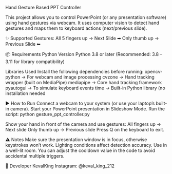 Hand Gesture Based PPT Controller

This project allows you to control PowerPoint (or any presentation software) using hand gestures via webcam.
It uses computer vision to detect hand gestures and maps them to keyboard actions (next/previous slide).

✨ Supported Gestures:
All 5 fingers up → Next Slide ➡
Only thumb up → Previous Slide ⬅

📦 Requirements
Python Version
Python 3.8 or later (Recommended: 3.8 – 3.11 for library compatibility)

Libraries Used
Install the following dependencies before running:
opencv-python
 → For webcam and image processing
cvzone
 → Hand tracking wrapper (built on MediaPipe)
mediapipe
 → Core hand tracking framework
pyautogui
 → To simulate keyboard events
time
 → Built-in Python library (no installation needed

▶️ How to Run
Connect a webcam to your system (or use your laptop’s built-in camera).
Start your PowerPoint presentation in Slideshow Mode.
Run the script:
python gesture_ppt_controller.py

Show your hand in front of the camera and use gestures:
All fingers up → Next slide
Only thumb up → Previous slide
Press Q on the keyboard to exit.

⚠️ Notes
Make sure the presentation window is in focus, otherwise keystrokes won’t work.
Lighting conditions affect detection accuracy. Use in a well-lit room.
You can adjust the cooldown value in the code to avoid accidental multiple triggers.

👤 Developer KevalKing Instagram: @keval_king_212
